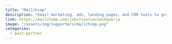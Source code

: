 ```yaml
---
title: "Mailchimp"
description: "Email marketing, ads, landing pages, and CRM tools to grow your business on your terms."
link: https://mailchimp.com/jobs?source=techqueria
image: "/assets/img/supporters/mailchimp.png"
categories:
  - past-partner
---
```


